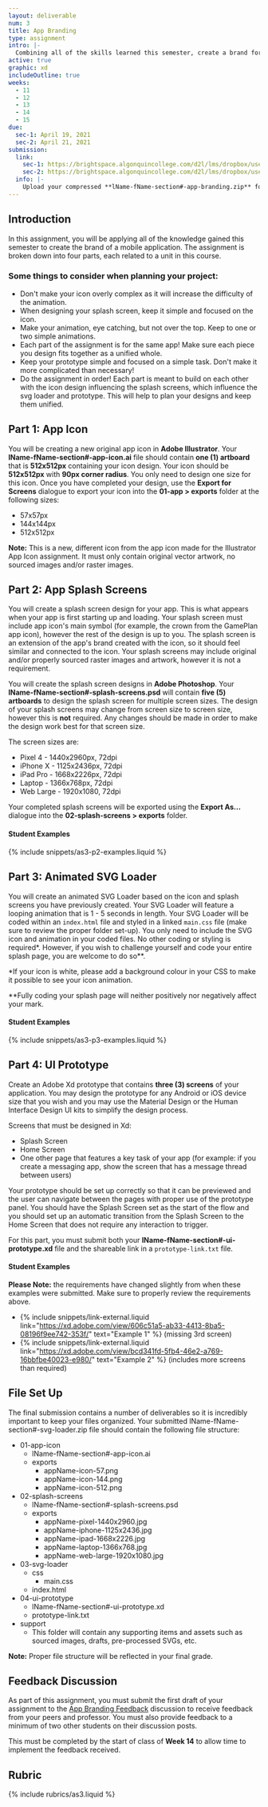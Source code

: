 ```yaml
---
layout: deliverable
num: 3
title: App Branding
type: assignment
intro: |-
  Combining all of the skills learned this semester, create a brand for a mobile application.
active: true
graphic: xd
includeOutline: true
weeks:
  - 11
  - 12
  - 13
  - 14
  - 15
due:
  sec-1: April 19, 2021
  sec-2: April 21, 2021
submission:
  link:
    sec-1: https://brightspace.algonquincollege.com/d2l/lms/dropbox/user/folder_submit_files.d2l?db=289602&grpid=0&isprv=0&bp=0&ou=332375
    sec-2: https://brightspace.algonquincollege.com/d2l/lms/dropbox/user/folder_submit_files.d2l?db=290051&grpid=0&isprv=0&bp=0&ou=317259
  info: |-
    Upload your compressed **lName-fName-section#-app-branding.zip** folder on Brightspace.
---
```


## Introduction

In this assignment, you will be applying all of the knowledge gained this semester to create the brand of a mobile application. The assignment is broken down into four parts, each related to a unit in this course.

### Some things to consider when planning your project:

- Don't make your icon overly complex as it will increase the difficulty of the animation.
- When designing your splash screen, keep it simple and focused on the icon.
- Make your animation, eye catching, but not over the top. Keep to one or two simple animations.
- Each part of the assignment is for the same app! Make sure each piece you design fits together as a unified whole.
- Keep your prototype simple and focused on a simple task. Don't make it more complicated than necessary!
- Do the assignment in order! Each part is meant to build on each other with the icon design influencing the splash screens, which influence the svg loader and prototype. This will help to plan your designs and keep them unified.

## Part 1: App Icon

You will be creating a new original app icon in **Adobe Illustrator**. Your **lName-fName-section#-app-icon.ai** file should contain **one (1) artboard** that is **512x512px** containing your icon design. Your icon should be **512x512px** with **90px corner radius**. You only need to design one size for this icon. Once you have completed your design, use the **Export for Screens** dialogue to export your icon into the **01-app > exports** folder at the following sizes:

- 57x57px
- 144x144px
- 512x512px

<strong class="text-upper">Note:</strong> This is a new, different icon from the app icon made for the Illustrator App Icon assignment. It must only contain original vector artwork, no sourced images and/or raster images.

## Part 2: App Splash Screens

You will create a splash screen design for your app. This is what appears when your app is first starting up and loading. Your splash screen must include app icon's main symbol (for example, the crown from the GamePlan app icon), however the rest of the design is up to you. The splash screen is an extension of the app's brand created with the icon, so it should feel similar and connected to the icon. Your splash screens may include original and/or properly sourced raster images and artwork, however it is not a requirement.

You will create the splash screen designs in **Adobe Photoshop**. Your **lName-fName-section#-splash-screens.psd** will contain **five (5) artboards** to design the splash screen for multiple screen sizes. The design of your splash screens may change from screen size to screen size, however this is <strong class="text-upper">not</strong> required. Any changes should be made in order to make the design work best for that screen size.

The screen sizes are:

- Pixel 4 - 1440x2960px, 72dpi
- iPhone X - 1125x2436px, 72dpi
- iPad Pro - 1668x2226px, 72dpi
- Laptop - 1366x768px, 72dpi
- Web Large - 1920x1080, 72dpi

Your completed splash screens will be exported using the **Export As...** dialogue into the **02-splash-screens > exports** folder.

#### Student Examples

{% include snippets/as3-p2-examples.liquid %}

## Part 3: Animated SVG Loader

You will create an animated SVG Loader based on the icon and splash screens you have previously created. Your SVG Loader will feature a looping animation that is 1 - 5 seconds in length. Your SVG Loader will be coded within an `index.html` file and styled in a linked `main.css` file (make sure to review the proper folder set-up). You only need to include the SVG icon and animation in your coded files. No other coding or styling is required\*. However, if you wish to challenge yourself and code your entire splash page, you are welcome to do so\*\*.

\*If your icon is white, please add a background colour in your CSS to make it possible to see your icon animation.

\*\*Fully coding your splash page will neither positively nor negatively affect your mark.

#### Student Examples

{% include snippets/as3-p3-examples.liquid %}

## Part 4: UI Prototype

Create an Adobe Xd prototype that contains **three (3) screens** of your application. You may design the prototype for any Android or iOS device size that you wish and you may use the Material Design or the Human Interface Design UI kits to simplify the design process.

Screens that must be designed in Xd:

- Splash Screen
- Home Screen
- One other page that features a key task of your app (for example: if you create a messaging app, show the screen that has a message thread between users)

Your prototype should be set up correctly so that it can be previewed and the user can navigate between the pages with proper use of the prototype panel. You should have the Splash Screen set as the start of the flow and you should set up an automatic transition from the Splash Screen to the Home Screen that does not require any interaction to trigger.

For this part, you must submit both your **lName-fName-section#-ui-prototype.xd** file and the shareable link in a `prototype-link.txt` file.

#### Student Examples

<strong class="text-upper">Please Note:</strong> the requirements have changed slightly from when these examples were submitted. Make sure to properly review the requirements above.

- {% include snippets/link-external.liquid link="https://xd.adobe.com/view/606c51a5-ab33-4413-8ba5-08196f9ee742-353f/" text="Example 1" %} (missing 3rd screen)
- {% include snippets/link-external.liquid link="https://xd.adobe.com/view/bcd341fd-5fb4-46e2-a769-16bbfbe40023-e980/" text="Example 2" %} (includes more screens than required)

## File Set Up

The final submission contains a number of deliverables so it is incredibly important to keep your files organized. Your submitted lName-fName-section#-svg-loader.zip file should contain the following file structure:

- 01-app-icon
  - lName-fName-section#-app-icon.ai
  - exports
    - appName-icon-57.png
    - appName-icon-144.png
    - appName-icon-512.png
- 02-splash-screens
  - lName-fName-section#-splash-screens.psd
  - exports
    - appName-pixel-1440x2960.jpg
    - appName-iphone-1125x2436.jpg
    - appName-ipad-1668x2226.jpg
    - appName-laptop-1366x768.jpg
    - appName-web-large-1920x1080.jpg
- 03-svg-loader
  - css
    - main.css
  - index.html
- 04-ui-prototype
  - lName-fName-section#-ui-prototype.xd
  - prototype-link.txt
- support
  - This folder will contain any supporting items and assets such as sourced images, drafts, pre-processed SVGs, etc.

<strong class="text-upper">Note:</strong> Proper file structure will be reflected in your final grade.

## Feedback Discussion

As part of this assignment, you must submit the first draft of your assignment to the [App Branding Feedback](http://localhost:4000/deliverables/discussions/03-app-brand-feedback/) discussion to receive feedback from your peers and professor. You must also provide feedback to a minimum of two other students on their discussion posts.

This must be completed by the start of class of **Week 14** to allow time to implement the feedback received.

## Rubric

{% include rubrics/as3.liquid %}
